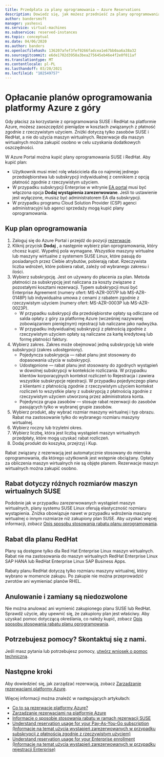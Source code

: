 ```yaml
---
title: Przedpłata za plany oprogramowania — Azure Reservations
description: Dowiedz się, jak możesz przednieść za plany oprogramowania, aby zaoszczędzić pieniądze w porównaniu z rzeczywistym użyciem.
author: bandersmsft
manager: yashesvi
ms.service: virtual-machines
ms.subservice: reserved-instances
ms.topic: conceptual
ms.date: 04/06/2020
ms.author: banders
ms.openlocfilehash: 136207afef3fef9266fadcea1e67bb0aa6a38a32
ms.sourcegitcommit: e6de1702d3958a3bea275645eb46e4f2e0f011af
ms.translationtype: MT
ms.contentlocale: pl-PL
ms.lasthandoff: 03/20/2021
ms.locfileid: "102549757"
---
```

# <a name="prepay-for-azure-software-plans"></a>Opłacanie planów oprogramowania platformy Azure z góry

Gdy płacisz za korzystanie z oprogramowania SUSE i RedHat na platformie Azure, możesz zaoszczędzić pieniądze w kosztach związanych z płatność zgodnie z rzeczywistym użyciem. Zniżki dotyczą tylko zasobów SUSE i RedHat, a nie do użycia maszyn wirtualnych. Rezerwacje dla maszyn wirtualnych można zakupić osobno w celu uzyskania dodatkowych oszczędności.

W Azure Portal można kupić plany oprogramowania SUSE i RedHat. Aby kupić plan:

- Użytkownik musi mieć rolę właściciela dla co najmniej jednego przedsiębiorstwa lub subskrypcji indywidualnej z cennikiem z opcją płatność zgodnie z rzeczywistym użyciem.
- W przypadku subskrypcji Enterprise w witrynie [EA portal](https://ea.azure.com/) musi być włączona opcja **Dodaj wystąpienia zarezerwowane**. Jeśli to ustawienie jest wyłączone, musisz być administratorem EA dla subskrypcji.
- W przypadku programu Cloud Solution Provider (CSP) agenci administracyjni lub agenci sprzedaży mogą kupić plany oprogramowania.

## <a name="buy-a-software-plan"></a>Kup plan oprogramowania

1. Zaloguj się do Azure Portal i przejdź do pozycji [rezerwacje](https://portal.azure.com/#blade/Microsoft_Azure_Reservations/ReservationsBrowseBlade).
2. Kliknij przycisk **Dodaj** , a następnie wybierz plan oprogramowania, który chcesz kupić.
Wypełnij pola wymagane. Wszystkie maszyny wirtualne lub maszyny wirtualne z systemem SUSE Linux, które pasują do posiadanych przez Ciebie atrybutów, pobierają rabat. Rzeczywista liczba wdrożeń, które pobiera rabat, zależy od wybranego zakresu i ilości.
3. Wybierz subskrypcję. Jest on używany do płacenia za plan.
Metoda płatności za subskrypcję jest naliczana za koszty związane z pozostałymi kosztami rezerwacji. Typem subskrypcji musi być Enterprise Agreement (numery ofert: MS-AZR-0017P lub MS-AZR-0148P) lub indywidualna umowa z cenami z rabatem zgodnie z rzeczywistym użyciem (numery ofert: MS-AZR-0003P lub MS-AZR-0023P).
    - W przypadku subskrypcji dla przedsiębiorstw opłaty są odliczane od salda opłaty z góry za platformę Azure (wcześniej nazywanej zobowiązaniem pieniężnym) rejestracji lub naliczane jako nadwyżka.
    - W przypadku indywidualnej subskrypcji z płatnością zgodnie z rzeczywistym użyciem opłaty są naliczane za kartę kredytową lub formę płatności faktury.
4. Wybierz zakres. Zakres może obejmować jedną subskrypcję lub wiele subskrypcji (zakres udostępniony).
    - Pojedyncza subskrypcja — rabat planu jest stosowany do dopasowania użycia w subskrypcji.
    - Udostępnione — rabat planu jest stosowany do zgodnych wystąpień w dowolnej subskrypcji w kontekście rozliczania. W przypadku klientów korporacyjnych kontekst rozliczeń to Rejestracja i zawiera wszystkie subskrypcje rejestracji. W przypadku pojedynczego planu z klientami z płatnością zgodnie z rzeczywistym użyciem kontekst rozliczeń to wszystkie plany z subskrypcją z płatnością zgodnie z rzeczywistym użyciem utworzoną przez administratora konta.
    - Pojedyncza grupa zasobów — stosuje rabat rezerwacji do zasobów pasujących tylko w wybranej grupie zasobów.
5. Wybierz produkt, aby wybrać rozmiar maszyny wirtualnej i typ obrazu. Rabat ma zastosowanie tylko do wybranego rozmiaru maszyny wirtualnej.
6. Wybierz roczny lub trzyletni okres.
7. Wybierz liczbę, która jest liczbą wystąpień maszyn wirtualnych przedpłaty, które mogą uzyskać rabat rozliczeń.
8. Dodaj produkt do koszyka, przejrzyj i Kup.

Rabat związany z rezerwacją jest automatycznie stosowany do miernika oprogramowania, dla którego użytkownik jest wstępnie obciążany. Opłaty za obliczenia maszyn wirtualnych nie są objęte planem. Rezerwacje maszyn wirtualnych można zakupić osobno.

## <a name="discount-applies-to-different-suse-vm-sizes"></a>Rabat dotyczy różnych rozmiarów maszyn wirtualnych SUSE

Podobnie jak w przypadku zarezerwowanych wystąpień maszyn wirtualnych, plany systemu SUSE Linux oferują elastyczność rozmiaru wystąpienia. Zniżka obowiązuje nawet w przypadku wdrożenia maszyny wirtualnej o innym rozmiarze niż zakupiony plan SUSE. Aby uzyskać więcej informacji, zobacz [Opis sposobu stosowania rabatu planu oprogramowania](../../cost-management-billing/reservations/understand-suse-reservation-charges.md).

## <a name="redhat-plan-discount"></a>Rabat dla planu RedHat

Plany są dostępne tylko dla Red Hat Enterprise Linux maszyn wirtualnych. Rabat nie ma zastosowania do maszyn wirtualnych RedHat Enterprise Linux SAP HANA lub RedHat Enterprise Linux SAP Business Apps.

Rabaty planu RedHat dotyczą tylko rozmiaru maszyny wirtualnej, który wybrano w momencie zakupu. Po zakupie nie można przeprowadzić zwrotów ani wymieniać planów RHEL.


## <a name="cancellation-and-exchanges-not-allowed"></a>Anulowanie i zamiany są niedozwolone

Nie można anulować ani wymienić zakupionego planu SUSE lub RedHat. Sprawdź użycie, aby upewnić się, że zakupiony plan jest właściwy. Aby uzyskać pomoc dotyczącą określania, co należy kupić, zobacz [Opis sposobu stosowania rabatu planu oprogramowania](../../cost-management-billing/reservations/understand-suse-reservation-charges.md).

## <a name="need-help-contact-us"></a>Potrzebujesz pomocy? Skontaktuj się z nami.

Jeśli masz pytania lub potrzebujesz pomocy, [utwórz wniosek o pomoc techniczną](https://portal.azure.com/#blade/Microsoft_Azure_Support/HelpAndSupportBlade/newsupportrequest).

## <a name="next-steps"></a>Następne kroki

Aby dowiedzieć się, jak zarządzać rezerwacją, zobacz [Zarządzanie rezerwacjami platformy Azure](../../cost-management-billing/reservations/manage-reserved-vm-instance.md).

Więcej informacji można znaleźć w następujących artykułach:

- [Co to są rezerwacje platformy Azure?](../../cost-management-billing/reservations/save-compute-costs-reservations.md)
- [Zarządzanie rezerwacjami na platformie Azure](../../cost-management-billing/reservations/manage-reserved-vm-instance.md)
- [Informacje o sposobie stosowania rabatu w ramach rezerwacji SUSE](../../cost-management-billing/reservations/understand-suse-reservation-charges.md)
- [Understand reservation usage for your Pay-As-You-Go subscription (Informacje na temat użycia wystąpień zarezerwowanych w przypadku subskrypcji z płatnością zgodnie z rzeczywistym użyciem)](../../cost-management-billing/reservations/understand-reserved-instance-usage.md)
- [Understand reservation usage for your Enterprise enrollment (Informacje na temat użycia wystąpień zarezerwowanych w przypadku rejestracji Enterprise)](../../cost-management-billing/reservations/understand-reserved-instance-usage-ea.md)

